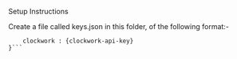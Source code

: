 Setup Instructions

Create a file called keys.json in this folder, of the following format:-

```{
    clockwork : {clockwork-api-key}
}```